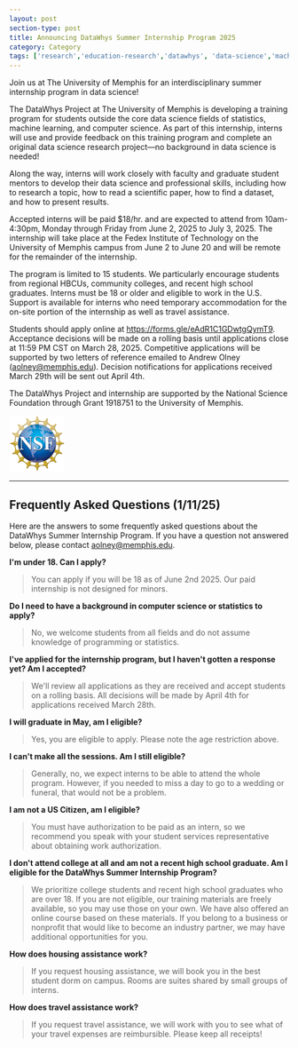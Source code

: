 ```yaml
---
layout: post
section-type: post
title: Announcing DataWhys Summer Internship Program 2025
category: Category
tags: ['research','education-research','datawhys', 'data-science','machine-learning','programming','statistics','service','outreach']
---
```

Join us at The University of Memphis for an interdisciplinary summer internship program in data science!

The DataWhys Project at The University of Memphis is developing a training program for students outside the core data science fields of statistics, machine learning, and computer science. As part of this internship, interns will use and provide feedback on this training program and complete an original data science research project—no background in data science is needed!

Along the way, interns will work closely with faculty and graduate student mentors to develop their data science and professional skills, including how to research a topic, how to read a scientific paper, how to find a dataset, and how to present results. 

Accepted interns will be paid $18/hr. and are expected to attend from 10am-4:30pm, Monday through Friday from June 2, 2025 to July 3, 2025. The internship will take place at the Fedex Institute of Technology on the University of Memphis campus from June 2 to June 20 and will be remote for the remainder of the internship.

The program is limited to 15 students. We particularly encourage students from regional HBCUs, community colleges, and recent high school graduates. Interns must be 18 or older and eligible to work in the U.S. Support is available for interns who need temporary accommodation for the on-site portion of the internship as well as travel assistance.

Students should apply online at https://forms.gle/eAdR1C1GDwtgQymT9. Acceptance decisions will be made on a rolling basis until applications close at 11:59 PM CST on March 28, 2025. Competitive applications will be supported by two letters of reference emailed to Andrew Olney (aolney@memphis.edu). Decision notifications for applications received March 29th will be sent out April 4th.

The DataWhys Project and internship are supported by the National Science Foundation through Grant 1918751 to the University of Memphis. 

[![NSF award information](/img/nsf-logo.png "NSF award information")](https://nsf.gov/awardsearch/showAward?AWD_ID=1918751&HistoricalAwards=false)

-----------------------------------------------------

## Frequently Asked Questions (1/11/25) 

Here are the answers to some frequently asked questions about the DataWhys Summer Internship Program. If you have a question not answered below, please contact aolney@memphis.edu. 

**I'm under 18. Can I apply?**

> You can apply if you will be 18 as of June 2nd 2025. Our paid internship is not designed for minors. 

**Do I need to have a background in computer science or statistics to apply?**

> No, we welcome students from all fields and do not assume knowledge of programming or statistics. 

**I've applied for the internship program, but I haven't gotten a response yet? Am I accepted?**

> We'll review all applications as they are received and accept students on a rolling basis.  All decisions will be made by April 4th for applications received March 28th.  

**I will graduate in May, am I eligible?**

> Yes, you are eligible to apply. Please note the age restriction above. 

**I can't make all the sessions. Am I still eligible?**

> Generally, no, we expect interns to be able to attend the whole program. However, if you needed to miss a day to go to a wedding or funeral, that would not be a problem. 

**I am not a US Citizen, am I eligible?** 

> You must have authorization to be paid as an intern, so we recommend you speak with your student services representative about obtaining work authorization. 

**I don't attend college at all and am not a recent high school graduate. Am I eligible for the DataWhys Summer Internship Program?**

> We prioritize college students and recent high school graduates who are over 18.  If you are not eligible, our training materials are freely available, so you may use those on your own. We have also offered an online course based on these materials. If you belong to a business or nonprofit that would like to become an industry partner, we may have additional opportunities for you. 

**How does housing assistance work?**

> If you request housing assistance, we will book you in the best student dorm on campus. Rooms are suites shared by small groups of interns.

**How does travel assistance work?**

> If you request travel assistance, we will work with you to see what of your travel expenses are reimbursible. Please keep all receipts!
